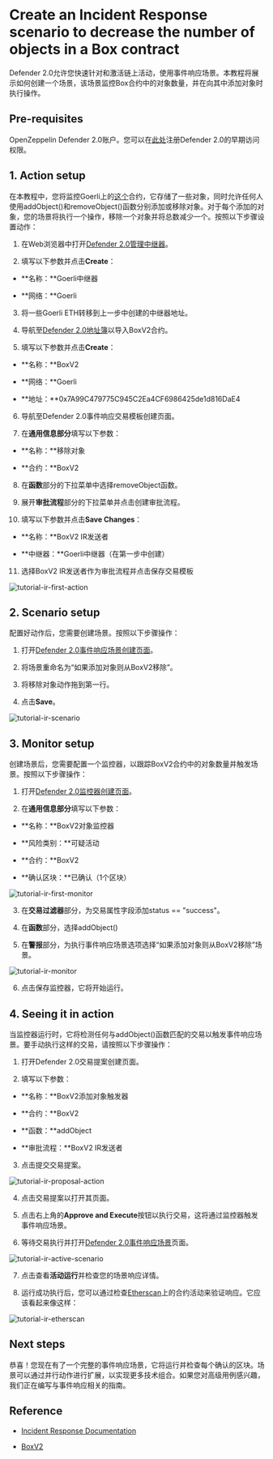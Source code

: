 # Create an Incident Response scenario to decrease the number of objects in a Box contract
Defender 2.0允许您快速针对和激活链上活动，使用事件响应场景。本教程将展示如何创建一个场景，该场景监控Box合约中的对象数量，并在向其中添加对象时执行操作。

## Pre-requisites
OpenZeppelin Defender 2.0账户。您可以在[此处](https://www.openzeppelin.com/defender2-waitlist)注册Defender 2.0的早期访问权限。

## 1. Action setup
在本教程中，您将监控Goerli上的[这个](https://goerli.etherscan.io/address/0x7A99C479775C945C2Ea4CF6986425de1d816DaE4)合约，它存储了一些对象，同时允许任何人使用addObject()和removeObject()函数分别添加或移除对象。对于每个添加的对象，您的场景将执行一个操作，移除一个对象并将总数减少一个。按照以下步骤设置动作：

1. 在Web浏览器中打开[Defender 2.0管理中继器](https://defender.openzeppelin.com/v2/#/manage/relayers/new)。

2. 填写以下参数并点击**Create**：

* **名称：**Goerli中继器

* **网络：**Goerli

3. 将一些Goerli ETH转移到上一步中创建的中继器地址。

4. 导航至[Defender 2.0地址簿](https://staging.defender-dev.openzeppelin.com/#/manage/address-book/new)以导入BoxV2合约。

5. 填写以下参数并点击**Create**：

* **名称：**BoxV2

* **网络：**Goerli

* **地址：**0x7A99C479775C945C2Ea4CF6986425de1d816DaE4

6. 导航至Defender 2.0事件响应交易模板创建页面。

7. 在**通用信息部分**填写以下参数：

* **名称：**移除对象

* **合约：**BoxV2

8. 在**函数**部分的下拉菜单中选择removeObject函数。

9. 展开**审批流程**部分的下拉菜单并点击创建审批流程。

10. 填写以下参数并点击**Save Changes**：

* **名称：**BoxV2 IR发送者

* **中继器：**Goerli中继器（在第一步中创建）

11. 选择BoxV2 IR发送者作为审批流程并点击保存交易模板

![tutorial-ir-first-action](img/tutorial-ir-first-action.png)

## 2. Scenario setup
配置好动作后，您需要创建场景。按照以下步骤操作：

1. 打开[Defender 2.0事件响应场景创建页面](https://defender.openzeppelin.com/v2/#/incident-response/scenarios/new)。

2. 将场景重命名为“如果添加对象则从BoxV2移除”。

3. 将移除对象动作拖到第一行。

4. 点击**Save**。

![tutorial-ir-scenario](img/tutorial-ir-scenario.png)

## 3. Monitor setup
创建场景后，您需要配置一个监控器，以跟踪BoxV2合约中的对象数量并触发场景。按照以下步骤操作：

1. 打开[Defender 2.0监控器创建页面](https://defender.openzeppelin.com/v2/#/monitor/new/custom)。

2. 在**通用信息部分**填写以下参数：

* **名称：**BoxV2对象监控器

* **风险类别：**可疑活动

* **合约：**BoxV2

* **确认区块：**已确认（1个区块）

![tutorial-ir-first-monitor](img/tutorial-ir-first-monitor.png)

3. 在**交易过滤器**部分，为交易属性字段添加status == "success"。

4. 在**函数**部分，选择addObject()

5. 在**警报**部分，为执行事件响应场景选项选择“如果添加对象则从BoxV2移除”场景。

![tutorial-ir-monitor](img/tutorial-ir-monitor.png)

6. 点击保存监控器，它将开始运行。

## 4. Seeing it in action
当监控器运行时，它将检测任何与addObject()函数匹配的交易以触发事件响应场景。要手动执行这样的交易，请按照以下步骤操作：

1. 打开Defender 2.0交易提案创建页面。

2. 填写以下参数：

* **名称：**BoxV2添加对象触发器

* **合约：**BoxV2

* **函数：**addObject

* **审批流程：**BoxV2 IR发送者

3. 点击提交交易提案。

![tutorial-ir-proposal-action](img/tutorial-ir-first-action.png)

4. 点击交易提案以打开其页面。

5. 点击右上角的**Approve and Execute**按钮以执行交易，这将通过监控器触发事件响应场景。

6. 等待交易执行并打开[Defender 2.0事件响应场景](https://defender.openzeppelin.com/v2/#/incident-response/scenarios)页面。

![tutorial-ir-active-scenario](img/tutorial-ir-active-scenario.png)

7. 点击查看**活动运行**并检查您的场景响应详情。

8. 运行成功执行后，您可以通过检查[Etherscan](https://goerli.etherscan.io/address/0x7A99C479775C945C2Ea4CF6986425de1d816DaE4)上的合约活动来验证响应。它应该看起来像这样：

![tutorial-ir-etherscan](img/tutorial-ir-etherscan.png)

## Next steps

恭喜！您现在有了一个完整的事件响应场景，它将运行并检查每个确认的区块。场景可以通过并行动作进行扩展，以实现更多技术组合。如果您对高级用例感兴趣，我们正在编写与事件响应相关的指南。

## Reference
* [Incident Response Documentation](https://docs.openzeppelin.com/defender/v2/module/incident-response)

* [BoxV2](https://goerli.etherscan.io/address/0x7A99C479775C945C2Ea4CF6986425de1d816DaE4)